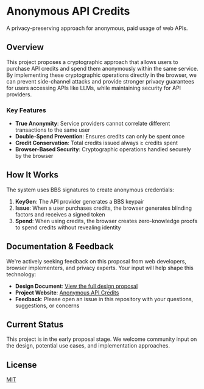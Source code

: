 # Anonymous API Credits

A privacy-preserving approach for anonymous, paid usage of web APIs.

## Overview

This project proposes a cryptographic approach that allows users to purchase API credits and spend them anonymously within the same service. By implementing these cryptographic operations directly in the browser, we can prevent side-channel attacks and provide stronger privacy guarantees for users accessing APIs like LLMs, while maintaining security for API providers.

### Key Features

- **True Anonymity**: Service providers cannot correlate different transactions to the same user
- **Double-Spend Prevention**: Ensures credits can only be spent once
- **Credit Conservation**: Total credits issued always ≥ credits spent
- **Browser-Based Security**: Cryptographic operations handled securely by the browser

## How It Works

The system uses BBS signatures to create anonymous credentials:

1. **KeyGen**: The API provider generates a BBS keypair
2. **Issue**: When a user purchases credits, the browser generates blinding factors and receives a signed token
3. **Spend**: When using credits, the browser creates zero-knowledge proofs to spend credits without revealing identity

## Documentation & Feedback

We're actively seeking feedback on this proposal from web developers, browser implementers, and privacy experts. Your input will help shape this technology:

- **Design Document**: [View the full design proposal](https://docs.google.com/document/d/1F4BN-SJnXt9hlk0Ay5iDQPSS88yMBD_3l6GKMC5ydQg/edit?tab=t.0)
- **Project Website**: [Anonymous API Credits](http://samuelschlesinger.github.io/anoncreds)
- **Feedback**: Please open an issue in this repository with your questions, suggestions, or concerns

## Current Status

This project is in the early proposal stage. We welcome community input on the design, potential use cases, and implementation approaches.

## License

[MIT](LICENSE)